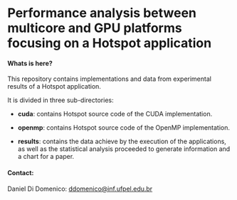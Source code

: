 # Performance analysis between multicore and GPU platforms focusing on a Hotspot application

#### Whats is here?
This repository contains implementations and data from experimental results of a Hotspot application.

It is divided in three sub-directories: 

- **cuda**:
contains Hotspot source code of the CUDA implementation.

- **openmp**:
contains Hotspot source code of the OpenMP implementation.

- **results**:
contains the data achieve by the execution of the applications, as well as the statistical analysis proceeded to generate information and a chart for a paper.

#### Contact:
Daniel Di Domenico: ddomenico@inf.ufpel.edu.br
